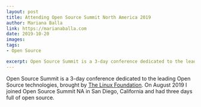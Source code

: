 ```yaml
---
layout: post
title: Attending Open Source Summit North America 2019
author: Mariana Balla
link: https://marianaballa.com
date: 2019-10-20
images: 
tags:
- Open Source

excerpt: Open Source Summit is a 3-day conference dedicated to the leading Open Source technologies, brought by The Linux Foundation. On August 2019 I joined Open Source Summit NA in San Diego, California and had three days full of … open source. 
---
```


Open Source Summit is a 3-day conference dedicated to the leading Open Source technologies, brought by [The Linux Foundation](https://www.linuxfoundation.org). On August 2019 I joined Open Source Summit NA in San Diego, California and had three days full of open source. 
